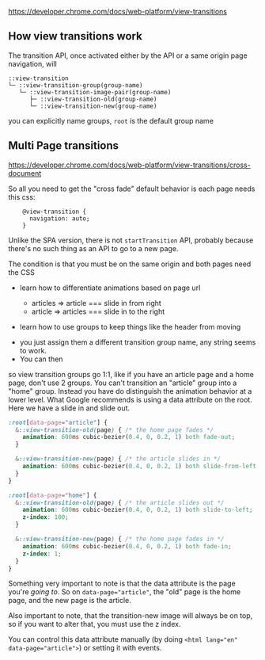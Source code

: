 https://developer.chrome.com/docs/web-platform/view-transitions

## How view transitions work

The transition API, once activated either by the API or a same origin page navigation, will

```
::view-transition
└─ ::view-transition-group(group-name)
   └─ ::view-transition-image-pair(group-name)
      ├─ ::view-transition-old(group-name)
      └─ ::view-transition-new(group-name)
```

you can explicitly name groups, `root` is the default group name

## Multi Page transitions
https://developer.chrome.com/docs/web-platform/view-transitions/cross-document

So all you need to get the "cross fade" default behavior is each page needs this css:

```
    @view-transition {
      navigation: auto;
    }
```

Unlike the SPA version, there is not `startTransition` API, probably because there's no such thing as an API to go to a new page.

The condition is that you must be on the same origin and both pages need the CSS


* learn how to differentiate animations based on page url
  * articles => article === slide in from right
  * article => articles === slide in to the right

* learn how to use groups to keep things like the header from moving
- you just assign them a different transition group name, any string seems to work.
- You can then


so view transition groups go 1:1, like if you have an article page and a home page, don't use 2 groups. You can't transition an "article" group into a "home" group. Instead you have do distinguish the animation behavior at a lower level. What Google recommends is using a data attribute on the root. Here we have a slide in and slide out.

```css
:root[data-page="article"] {
  &::view-transition-old(page) { /* the home page fades */
    animation: 600ms cubic-bezier(0.4, 0, 0.2, 1) both fade-out;
  }

  &::view-transition-new(page) { /* the article slides in */
    animation: 600ms cubic-bezier(0.4, 0, 0.2, 1) both slide-from-left;
  }
}

:root[data-page="home"] {
  &::view-transition-old(page) { /* the article slides out */
    animation: 600ms cubic-bezier(0.4, 0, 0.2, 1) both slide-to-left;
    z-index: 100;
  }

  &::view-transition-new(page) { /* the home page fades in */
    animation: 600ms cubic-bezier(0.4, 0, 0.2, 1) both fade-in;
    z-index: 1;
  }
}
```

Something very important to note is that the data attribute is the page you're *going to*. So on `data-page="article"`, the "old" page is the home page, and the new page is the article.

Also important to note, that the transition-new image will always be on top, so if you want to alter that, you must use the z index.

You can control this data attribute manually (by doing `<html lang="en" data-page="article">`) or setting it with events.

